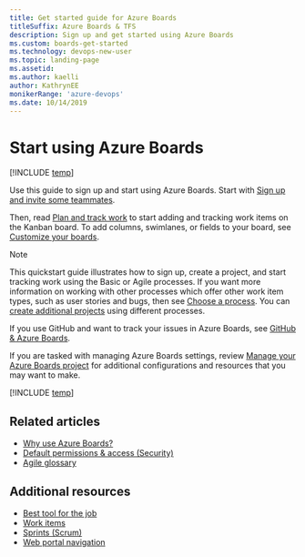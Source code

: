 ```yaml
---
title: Get started guide for Azure Boards 
titleSuffix: Azure Boards & TFS
description: Sign up and get started using Azure Boards 
ms.custom: boards-get-started 
ms.technology: devops-new-user
ms.topic: landing-page
ms.assetid:  
ms.author: kaelli
author: KathrynEE
monikerRange: 'azure-devops'
ms.date: 10/14/2019
---
```



# Start using Azure Boards    

[!INCLUDE [temp](../includes/version-vsts-tfs-all-versions.md)]

Use this guide to sign up and start using Azure Boards. Start with [Sign up and invite some teammates](sign-up-invite-teammates.md).

Then, read [Plan and track work](plan-track-work.md) to start adding and tracking work items on the Kanban board. To add columns, swimlanes, or fields to your board, see [Customize your boards](customize-boards.md). 

> [!NOTE]
> This quickstart guide illustrates how to sign up, create a project, and start tracking work using the Basic or Agile processes. If you want more information on working with other processes which offer other work item types, such as user stories and bugs, then see [Choose a process](../work-items/guidance/choose-process.md). You can [create additional projects](../../organizations/projects/create-project.md) using different processes.  
> 
> If you use GitHub and want to track your issues in Azure Boards, see [GitHub & Azure Boards](../github/index.md).

If you are tasked with managing Azure Boards settings, review [Manage your Azure Boards project](manage-boards.md) for additional configurations and resources that you may want to make. 

[!INCLUDE [temp](../../includes/version-selector-minimize.md)]

## Related articles

- [Why use Azure Boards?](why-use-azure-boards.md)
- [Default permissions & access (Security)](permissions-access-boards.md) 
- [Agile glossary](../work-items/agile-glossary.md) 

## Additional resources

- [Best tool for the job](../work-items/best-tool-add-update-link-work-items.md)  
- [Work items](../work-items/about-work-items.md)  
- [Sprints (Scrum)](../sprints/scrum-overview.md)
- [Web portal navigation](../../project/navigation/index.md) 



